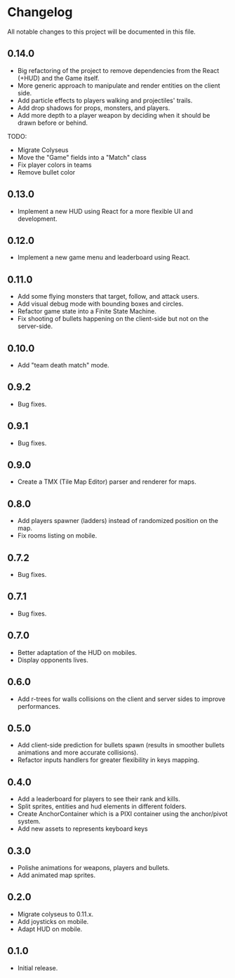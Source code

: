 # Changelog

All notable changes to this project will be documented in this file.

## 0.14.0

- Big refactoring of the project to remove dependencies from the React (+HUD) and the Game itself.
- More generic approach to manipulate and render entities on the client side.
- Add particle effects to players walking and projectiles' trails.
- Add drop shadows for props, monsters, and players.
- Add more depth to a player weapon by deciding when it should be drawn before or behind.

TODO:

- Migrate Colyseus
- Move the "Game" fields into a "Match" class
- Fix player colors in teams
- Remove bullet color

## 0.13.0

- Implement a new HUD using React for a more flexible UI and development.

## 0.12.0

- Implement a new game menu and leaderboard using React.

## 0.11.0

- Add some flying monsters that target, follow, and attack users.
- Add visual debug mode with bounding boxes and circles.
- Refactor game state into a Finite State Machine.
- Fix shooting of bullets happening on the client-side but not on the server-side.

## 0.10.0

- Add "team death match" mode.

## 0.9.2

- Bug fixes.

## 0.9.1

- Bug fixes.

## 0.9.0

- Create a TMX (Tile Map Editor) parser and renderer for maps.

## 0.8.0

- Add players spawner (ladders) instead of randomized position on the map.
- Fix rooms listing on mobile.

## 0.7.2

- Bug fixes.

## 0.7.1

- Bug fixes.

## 0.7.0

- Better adaptation of the HUD on mobiles.
- Display opponents lives.

## 0.6.0

- Add r-trees for walls collisions on the client and server sides to improve performances.

## 0.5.0

- Add client-side prediction for bullets spawn (results in smoother bullets animations and more accurate collisions).
- Refactor inputs handlers for greater flexibility in keys mapping.

## 0.4.0

- Add a leaderboard for players to see their rank and kills.
- Split sprites, entities and hud elements in different folders.
- Create AnchorContainer which is a PIXI container using the anchor/pivot system.
- Add new assets to represents keyboard keys

## 0.3.0

- Polishe animations for weapons, players and bullets.
- Add animated map sprites.

## 0.2.0

- Migrate colyseus to 0.11.x.
- Add joysticks on mobile.
- Adapt HUD on mobile.

## 0.1.0

- Initial release.
